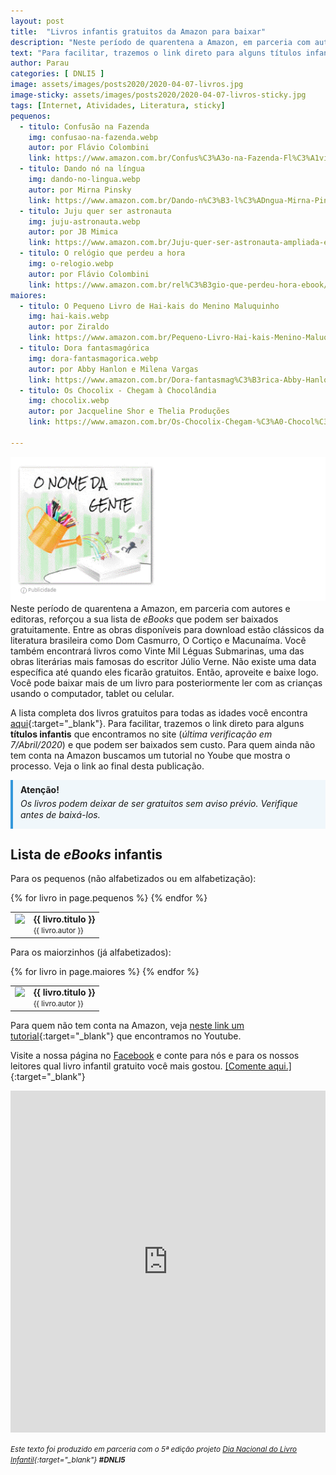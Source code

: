 ```yaml
---
layout: post
title:  "Livros infantis gratuitos da Amazon para baixar"
description: "Neste período de quarentena a Amazon, em parceria com autores e editoras, reforçou a sua lista de <i>eBooks</i> gratuitos."
text: "Para facilitar, trazemos o link direto para alguns títulos infantis."
author: Parau
categories: [ DNLI5 ]
image: assets/images/posts2020/2020-04-07-livros.jpg
image-sticky: assets/images/posts2020/2020-04-07-livros-sticky.jpg
tags: [Internet, Atividades, Literatura, sticky]
pequenos: 
  - titulo: Confusão na Fazenda
    img: confusao-na-fazenda.webp
    autor: por Flávio Colombini
    link: https://www.amazon.com.br/Confus%C3%A3o-na-Fazenda-Fl%C3%A1vio-Colombini-ebook/dp/B07GDPTJFX/ref=sr_1_5?fst=as%3Aoff&linkCode=sl2&linkId=42c97d9eb76291db101519adfd350b54&qid=1586274362&refinements=p_n_feature_browse-bin%3A6406078011%2Cp_36%3A5560479011&rnid=5560477011&s=digital-text&sr=1-5 
  - titulo: Dando nó na língua
    img: dando-no-lingua.webp
    autor: por Mirna Pinsky
    link: https://www.amazon.com.br/Dando-n%C3%B3-l%C3%ADngua-Mirna-Pinsky-ebook/dp/B01N2HN80I/ref=sr_1_10?fst=as%3Aoff&linkCode=sl2&linkId=42c97d9eb76291db101519adfd350b54&qid=1586274362&refinements=p_n_feature_browse-bin%3A6406078011%2Cp_36%3A5560479011&rnid=5560477011&s=digital-text&sr=1-10
  - titulo: Juju quer ser astronauta
    img: juju-astronauta.webp
    autor: por JB Mimica
    link: https://www.amazon.com.br/Juju-quer-ser-astronauta-ampliada-ebook/dp/B076KTSWVC/ref=sr_1_16?fst=as%3Aoff&linkCode=sl2&linkId=42c97d9eb76291db101519adfd350b54&qid=1586274362&refinements=p_n_feature_browse-bin%3A6406078011%2Cp_36%3A5560479011&rnid=5560477011&s=digital-text&sr=1-16
  - titulo: O relógio que perdeu a hora
    img: o-relogio.webp
    autor: por Flávio Colombini
    link: https://www.amazon.com.br/rel%C3%B3gio-que-perdeu-hora-ebook/dp/B07DRPDT73/ref=sr_1_8?fst=as%3Aoff&linkCode=sl2&linkId=42c97d9eb76291db101519adfd350b54&qid=1586362208&refinements=p_n_feature_browse-bin%3A6406078011%2Cp_36%3A5560479011&rnid=5560477011&s=digital-text&sr=1-8
maiores:
  - titulo: O Pequeno Livro de Hai-kais do Menino Maluquinho
    img: hai-kais.webp
    autor: por Ziraldo
    link: https://www.amazon.com.br/Pequeno-Livro-Hai-kais-Menino-Maluquinho-ebook/dp/B00AC93M9U/ref=sr_1_6?fst=as%3Aoff&linkCode=sl2&linkId=42c97d9eb76291db101519adfd350b54&qid=1586274362&refinements=p_n_feature_browse-bin%3A6406078011%2Cp_36%3A5560479011&rnid=5560477011&s=digital-text&sr=1-6   
  - titulo: Dora fantasmagórica
    img: dora-fantasmagorica.webp
    autor: por Abby Hanlon e Milena Vargas
    link: https://www.amazon.com.br/Dora-fantasmag%C3%B3rica-Abby-Hanlon-ebook/dp/B07PXPLM2H/ref=sr_1_7?fst=as%3Aoff&linkCode=sl2&linkId=42c97d9eb76291db101519adfd350b54&qid=1586274362&refinements=p_n_feature_browse-bin%3A6406078011%2Cp_36%3A5560479011&rnid=5560477011&s=digital-text&sr=1-7  
  - titulo: Os Chocolix - Chegam à Chocolândia
    img: chocolix.webp
    autor: por Jacqueline Shor e Thelia Produções
    link: https://www.amazon.com.br/Os-Chocolix-Chegam-%C3%A0-Chocol%C3%A2ndia-ebook/dp/B07WSG4FTL/ref=sr_1_48?fst=as%3Aoff&linkCode=sl2&linkId=42c97d9eb76291db101519adfd350b54&qid=1586292690&refinements=p_n_feature_browse-bin%3A6406078011%2Cp_36%3A5560479011&rnid=5560477011&s=digital-text&sr=1-48

---
```

<link rel="stylesheet" href="/assets/css/plyr.css" />
<style>
.capa { display: block; margin-left: auto; margin-right: auto; width: 50%; 
box-shadow: 0 4px 8px 0 rgba(0, 0, 0, 0.2), 0 6px 20px 0 rgba(0, 0, 0, 0.19);}

.bruxa { 
  display: block; margin-left: auto; margin-right: auto; width: 35%; align:top;
}
.bruxa-desc {
  vertical-align: text-top;
}


.thumb {float: right; width: 45%;}
@media only screen and (max-width: 520px) {
  .txt {font-size: 22px;}
  .thumb {float: right; width: 100%}
}

figure {
  margin: 0rem;
}
figcaption {
display: block;
position: relative;
top:-10px;
font-style: italic;
text-align: center;
}
</style>
<a href="https://aprender.digital/"><img class="thumb" src="/assets/images/o-nome-da-gente.gif" align="rigth"></a>
Neste período de quarentena a Amazon, em parceria com autores e editoras, reforçou a sua lista de *eBooks* que podem ser baixados gratuitamente.  Entre as obras disponíveis para download estão clássicos da literatura brasileira como Dom Casmurro, O Cortiço e Macunaíma. Você também encontrará livros como Vinte Mil Léguas Submarinas, uma das obras literárias mais famosas do escritor Júlio Verne. Não existe uma data específica até quando eles ficarão gratuitos. Então, aproveite e baixe logo. Você pode baixar mais de um livro para posteriormente ler com as crianças usando o computador, tablet ou celular.

A lista completa dos livros gratuitos para todas as idades você encontra [aqui](https://amazon.com.br/ebooksgratuitos){:target="_blank"}. Para facilitar, trazemos o link direto para alguns **títulos infantis** que encontramos no site (*última verificação em 7/Abril/2020*) e que podem ser baixados sem custo. Para quem ainda não tem conta na Amazon buscamos um tutorial no Yoube que mostra o processo. Veja o link ao final desta publicação.

<style>
div.note
{
     background-color: #f0f7fb;
     border-left: solid 4px #3498db;
     /*font-family: 'Roboto', serif;*/
     line-height: 1.3em;
     overflow: hidden;
     padding: 3px 12px 12px 12px;
     font-style: italic;
}
b.noteTitulo {
  line-height: 1.9em;
  font-style: normal;
}
</style>
<div class="note">
<b class="noteTitulo">Atenção!</b><br>
Os livros podem deixar de ser gratuitos sem aviso prévio. Verifique antes de baixá-los. 
</div>

## Lista de *eBooks* infantis ##
Para os pequenos (não alfabetizados ou em alfabetização):
<table>
  {% for livro in page.pequenos %}
  <tr onclick="window.open('{{ livro.link }}', '_blank')">
    <td style="vertical-align: top">
      <img class="bruxa" align="top" src="/assets/images/posts2020/livros/{{ livro.img }}">
    </td>
    <td class="bruxa-desc">
      <b>{{ livro.titulo }}</b><br>
      <small>{{ livro.autor }}</small>
    </td>
  </tr>
  {% endfor %}
</table>

Para os maiorzinhos (já alfabetizados):
<table>
  {% for livro in page.maiores %}
  <tr onclick="window.open('{{ livro.link }}', '_blank')">
    <td style="vertical-align: top">
      <img class="bruxa" align="top" src="/assets/images/posts2020/livros/{{ livro.img }}">
    </td>
    <td class="bruxa-desc">
      <b>{{ livro.titulo }}</b><br>
      <small>{{ livro.autor }}</small>
    </td>
  </tr>
  {% endfor %}
</table>


Para quem não tem conta na Amazon, veja [neste link um tutorial](https://www.youtube.com/watch?v=E2I3e_xP9Nk){:target="_blank"} que encontramos no Youtube.

Visite a nossa página no [Facebook](https://www.facebook.com/d5a10/posts/150553889826661?__tn__=-R) e conte para nós e para os nossos leitores qual livro infantil gratuito você mais gostou. [&#91;Comente aqui.&#93;](https://www.facebook.com/d5a10/posts/150553889826661?__tn__=-R){:target="_blank"} 

<iframe src="https://docs.google.com/forms/d/e/1FAIpQLSd8Pl2KwVj0f3hrZaZyGgm0oOE5qWk_fqQIJ_FGwcJu4gfOng/viewform?embedded=true" width="100%" height="547" frameborder="0" marginheight="0" marginwidth="0">Carregando…</iframe>

<small><i>Este texto foi produzido em parceria com o 5ª edição projeto [Dia Nacional do Livro Infantil](https://dnli.aprender.digital){:target="_blank"} **#DNLI5**</i></small>